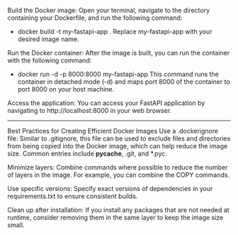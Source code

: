 Build the Docker image: Open your terminal, navigate to the directory containing your Dockerfile, and run the following command:
  - docker build -t my-fastapi-app .
Replace my-fastapi-app with your desired image name.

Run the Docker container: After the image is built, you can run the container with the following command:
  - docker run -d -p 8000:8000 my-fastapi-app
This command runs the container in detached mode (-d) and maps port 8000 of the container to port 8000 on your host machine.

Access the application: You can access your FastAPI application by navigating to http://localhost:8000 in your web browser.

---

Best Practices for Creating Efficient Docker Images
Use a .dockerignore file: Similar to .gitignore, this file can be used to exclude files and directories from being copied into the Docker image, which can help reduce the image size. Common entries include __pycache__, .git, and *.pyc.

Minimize layers: Combine commands where possible to reduce the number of layers in the image. For example, you can combine the COPY commands.

Use specific versions: Specify exact versions of dependencies in your requirements.txt to ensure consistent builds.

Clean up after installation: If you install any packages that are not needed at runtime, consider removing them in the same layer to keep the image size small.